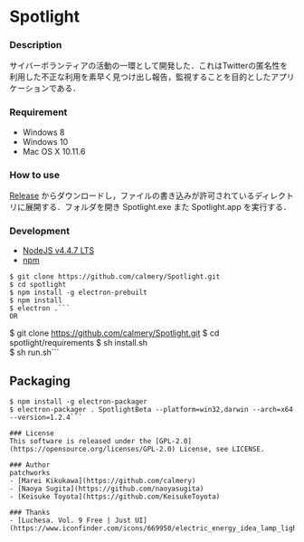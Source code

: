 # Spotlight

### Description
サイバーボランティアの活動の一環として開発した．これはTwitterの匿名性を利用した不正な利用を素早く見つけ出し報告，監視することを目的としたアプリケーションである．

### Requirement
- Windows 8
- Windows 10
- Mac OS X 10.11.6

### How to use
[Release](https://github.com/calmery/spotlight/releases) からダウンロードし，ファイルの書き込みが許可されているディレクトリに展開する．フォルダを開き Spotlight.exe また Spotlight.app を実行する．

### Development
- [NodeJS v4.4.7 LTS](https://nodejs.org/en/) 
- [npm](https://www.npmjs.com)

```
$ git clone https://github.com/calmery/Spotlight.git
$ cd spotlight
$ npm install -g electron-prebuilt  
$ npm install
$ electron .```
OR
```
$ git clone https://github.com/calmery/Spotlight.git
$ cd spotlight/requirements 
$ sh install.sh   
$ sh run.sh```

## Packaging
```
$ npm install -g electron-packager
$ electron-packager . SpotlightBeta --platform=win32,darwin --arch=x64 --version=1.2.4```

### License
This software is released under the [GPL-2.0](https://opensource.org/licenses/GPL-2.0) License, see LICENSE.

### Author
patchworks
- [Marei Kikukawa](https://github.com/calmery)
- [Naoya Sugita](https://github.com/naoyasugita)
- [Keisuke Toyota](https://github.com/KeisukeToyota)

### Thanks
- [Luchesa. Vol. 9 Free | Just UI](https://www.iconfinder.com/icons/669950/electric_energy_idea_lamp_light_icon#size=512)
